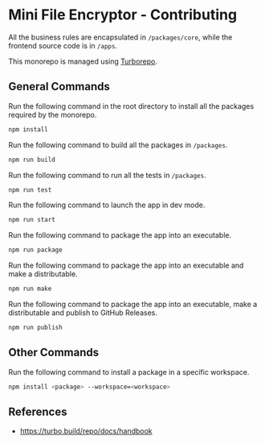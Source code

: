 # Mini File Encryptor - Contributing

All the business rules are encapsulated in `/packages/core`, while the frontend source code is in `/apps`.

This monorepo is managed using [Turborepo](https://turbo.build/repo).

## General Commands

Run the following command in the root directory to install all the packages required by the monorepo.

```bash
npm install
```

Run the following command to build all the packages in `/packages`.

```bash
npm run build
```

Run the following command to run all the tests in `/packages`.

```bash
npm run test
```

Run the following command to launch the app in dev mode.

```bash
npm run start
```

Run the following command to package the app into an executable.

```bash
npm run package
```

Run the following command to package the app into an executable and make a distributable.

```bash
npm run make
```

Run the following command to package the app into an executable, make a distributable and publish to GitHub Releases.

```bash
npm run publish
```

## Other Commands

Run the following command to install a package in a specific workspace.

```bash
npm install <package> --workspace=<workspace>
```

## References

- <https://turbo.build/repo/docs/handbook>
